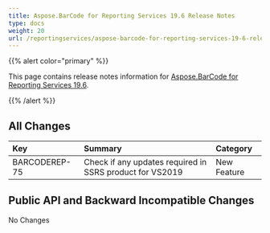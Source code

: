 ```yaml
---
title: Aspose.BarCode for Reporting Services 19.6 Release Notes
type: docs
weight: 20
url: /reportingservices/aspose-barcode-for-reporting-services-19-6-release-notes/
---
```


{{% alert color="primary" %}} 

This page contains release notes information for [Aspose.BarCode for Reporting Services 19.6](https://downloads.aspose.com/barcode/reportingservices/new-releases/-aspose.barcode-for-reporting-services-19.6/).

{{% /alert %}} 
## **All Changes**

|**Key**|**Summary**|**Category**|
| :- | :- | :- |
|BARCODEREP-75|Check if any updates required in SSRS product for VS2019|New Feature|
## **Public API and Backward Incompatible Changes**
No Changes
